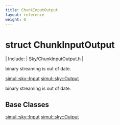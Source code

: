 ```yaml
---
title: ChunkInputOutput
layout: reference
weight: 0
---
```

struct ChunkInputOutput
===

| Include: | Sky/ChunkInputOutput.h |

binary streaming is out of date.
  

[simul::sky::Input](input)
[simul::sky::Output](output)


binary streaming is out of date.
  


Base Classes
---
[simul::sky::Input](input)
[simul::sky::Output](output)
